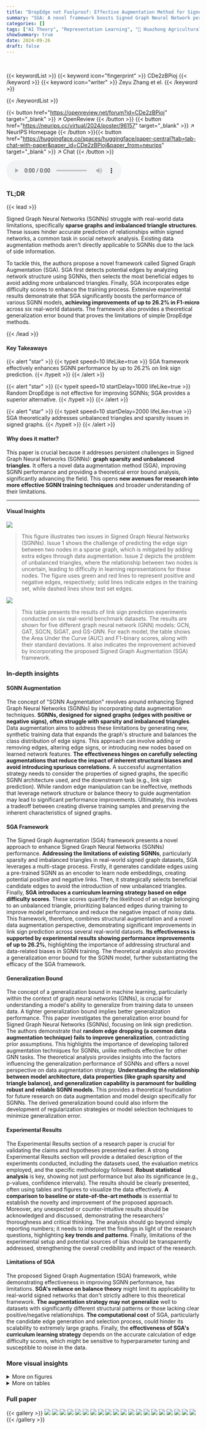 ```yaml
---
title: "DropEdge not Foolproof: Effective Augmentation Method for Signed Graph Neural Networks"
summary: "SGA: A novel framework boosts Signed Graph Neural Network performance by addressing graph sparsity and unbalanced triangles, achieving up to 26.2% F1-micro improvement."
categories: []
tags: ["AI Theory", "Representation Learning", "🏢 Huazhong Agricultural University",]
showSummary: true
date: 2024-09-26
draft: false
---
```


<br>

{{< keywordList >}}
{{< keyword icon="fingerprint" >}} CDe2zBPioj {{< /keyword >}}
{{< keyword icon="writer" >}} Zeyu Zhang et el. {{< /keyword >}}
 
{{< /keywordList >}}

{{< button href="https://openreview.net/forum?id=CDe2zBPioj" target="_blank" >}}
↗ OpenReview
{{< /button >}}
{{< button href="https://neurips.cc/virtual/2024/poster/96157" target="_blank" >}}
↗ NeurIPS Homepage
{{< /button >}}{{< button href="https://huggingface.co/spaces/huggingface/paper-central?tab=tab-chat-with-paper&paper_id=CDe2zBPioj&paper_from=neurips" target="_blank" >}}
↗ Chat
{{< /button >}}



<audio controls>
    <source src="https://ai-paper-reviewer.com/CDe2zBPioj/podcast.wav" type="audio/wav">
    Your browser does not support the audio element.
</audio>


### TL;DR


{{< lead >}}

Signed Graph Neural Networks (SGNNs) struggle with real-world data limitations, specifically **sparse graphs and imbalanced triangle structures**. These issues hinder accurate prediction of relationships within signed networks, a common task in social network analysis. Existing data augmentation methods aren't directly applicable to SGNNs due to the lack of side information. 

To tackle this, the authors propose a novel framework called Signed Graph Augmentation (SGA). SGA first detects potential edges by analyzing network structure using SGNNs, then selects the most beneficial edges to avoid adding more unbalanced triangles. Finally, SGA incorporates edge difficulty scores to enhance the training process. Extensive experimental results demonstrate that SGA significantly boosts the performance of various SGNN models, **achieving improvements of up to 26.2% in F1-micro** across six real-world datasets.  The framework also provides a theoretical generalization error bound that proves the limitations of simple DropEdge methods. 

{{< /lead >}}


#### Key Takeaways

{{< alert "star" >}}
{{< typeit speed=10 lifeLike=true >}} SGA framework effectively enhances SGNN performance by up to 26.2% on link sign prediction. {{< /typeit >}}
{{< /alert >}}

{{< alert "star" >}}
{{< typeit speed=10 startDelay=1000 lifeLike=true >}} Random DropEdge is not effective for improving SGNNs; SGA provides a superior alternative. {{< /typeit >}}
{{< /alert >}}

{{< alert "star" >}}
{{< typeit speed=10 startDelay=2000 lifeLike=true >}} SGA theoretically addresses unbalanced triangles and sparsity issues in signed graphs. {{< /typeit >}}
{{< /alert >}}

#### Why does it matter?
This paper is crucial because it addresses persistent challenges in Signed Graph Neural Networks (SGNNs): **graph sparsity and unbalanced triangles**.  It offers a novel data augmentation method (SGA), improving SGNN performance and providing a theoretical error bound analysis, significantly advancing the field. This opens **new avenues for research into more effective SGNN training techniques** and broader understanding of their limitations.

------
#### Visual Insights



![](https://ai-paper-reviewer.com/CDe2zBPioj/figures_1_1.jpg)

> This figure illustrates two issues in Signed Graph Neural Networks (SGNNs). Issue 1 shows the challenge of predicting the edge sign between two nodes in a sparse graph, which is mitigated by adding extra edges through data augmentation. Issue 2 depicts the problem of unbalanced triangles, where the relationship between two nodes is uncertain, leading to difficulty in learning representations for these nodes.  The figure uses green and red lines to represent positive and negative edges, respectively; solid lines indicate edges in the training set, while dashed lines show test set edges.





![](https://ai-paper-reviewer.com/CDe2zBPioj/tables_6_1.jpg)

> This table presents the results of link sign prediction experiments conducted on six real-world benchmark datasets.  The results are shown for five different graph neural network (GNN) models: GCN, GAT, SGCN, SiGAT, and GS-GNN.  For each model, the table shows the Area Under the Curve (AUC) and F1-binary scores, along with their standard deviations.  It also indicates the improvement achieved by incorporating the proposed Signed Graph Augmentation (SGA) framework.





### In-depth insights


#### SGNN Augmentation
The concept of "SGNN Augmentation" revolves around enhancing Signed Graph Neural Networks (SGNNs) by incorporating data augmentation techniques.  **SGNNs, designed for signed graphs (edges with positive or negative signs), often struggle with sparsity and imbalanced triangles**.  Data augmentation aims to address these limitations by generating new, synthetic training data that expands the graph's structure and balances the class distribution of edge signs.  This approach can involve adding or removing edges, altering edge signs, or introducing new nodes based on learned network features.  **The effectiveness hinges on carefully selecting augmentations that reduce the impact of inherent structural biases and avoid introducing spurious correlations.**  A successful augmentation strategy needs to consider the properties of signed graphs, the specific SGNN architecture used, and the downstream task (e.g., link sign prediction).  While random edge manipulation can be ineffective, methods that leverage network structure or balance theory to guide augmentation may lead to significant performance improvements. Ultimately, this involves a tradeoff between creating diverse training samples and preserving the inherent characteristics of signed graphs.

#### SGA Framework
The Signed Graph Augmentation (SGA) framework presents a novel approach to enhance Signed Graph Neural Networks (SGNNs) performance.  **Addressing the limitations of existing SGNNs**, particularly sparsity and imbalanced triangles in real-world signed graph datasets, SGA leverages a multi-stage process.  Firstly, it generates candidate edges using a pre-trained SGNN as an encoder to learn node embeddings, creating potential positive and negative links.  Then, it strategically selects beneficial candidate edges to avoid the introduction of new unbalanced triangles. Finally, **SGA introduces a curriculum learning strategy based on edge difficulty scores**.  These scores quantify the likelihood of an edge belonging to an unbalanced triangle, prioritizing balanced edges during training to improve model performance and reduce the negative impact of noisy data. This framework, therefore, combines structural augmentation and a novel data augmentation perspective, demonstrating significant improvements in link sign prediction across several real-world datasets. **Its effectiveness is supported by experimental results showing performance improvements of up to 26.2%**, highlighting the importance of addressing structural and data-related biases in SGNN training. The theoretical analysis also provides a generalization error bound for the SGNN model, further substantiating the efficacy of the SGA framework.

#### Generalization Bound
The concept of a generalization bound in machine learning, particularly within the context of graph neural networks (GNNs), is crucial for understanding a model's ability to generalize from training data to unseen data.  A tighter generalization bound implies better generalization performance. This paper investigates the generalization error bound for Signed Graph Neural Networks (SGNNs), focusing on link sign prediction. The authors demonstrate that **random edge dropping (a common data augmentation technique) fails to improve generalization**, contradicting prior assumptions. This highlights the importance of developing tailored augmentation techniques for SGNNs, unlike methods effective for other GNN tasks.  The theoretical analysis provides insights into the factors influencing the generalization performance of SGNNs and offers a novel perspective on data augmentation strategy. **Understanding the relationship between model architecture, data properties (like graph sparsity and triangle balance), and generalization capability is paramount for building robust and reliable SGNN models.** This provides a theoretical foundation for future research on data augmentation and model design specifically for SGNNs. The derived generalization bound could also inform the development of regularization strategies or model selection techniques to minimize generalization error.

#### Experimental Results
The Experimental Results section of a research paper is crucial for validating the claims and hypotheses presented earlier.  A strong Experimental Results section will provide a detailed description of the experiments conducted, including the datasets used, the evaluation metrics employed, and the specific methodology followed.  **Robust statistical analysis** is key, showing not just performance but also its significance (e.g., p-values, confidence intervals).  The results should be clearly presented, often using tables and figures to visualize the data effectively.  **A comparison to baseline or state-of-the-art methods** is essential to establish the novelty and improvement of the proposed approach.  Moreover, any unexpected or counter-intuitive results should be acknowledged and discussed, demonstrating the researchers' thoroughness and critical thinking.  The analysis should go beyond simply reporting numbers; it needs to interpret the findings in light of the research questions, highlighting **key trends and patterns**. Finally, limitations of the experimental setup and potential sources of bias should be transparently addressed, strengthening the overall credibility and impact of the research.

#### Limitations of SGA
The proposed Signed Graph Augmentation (SGA) framework, while demonstrating effectiveness in improving SGNN performance, has limitations.  **SGA's reliance on balance theory** might limit its applicability to real-world signed networks that don't strictly adhere to this theoretical framework.  **The augmentation strategy may not generalize** well to datasets with significantly different structural patterns or those lacking clear positive/negative relationships.  **The computational cost** of SGA, particularly the candidate edge generation and selection process, could hinder its scalability to extremely large graphs.  Finally, the **effectiveness of SGA's curriculum learning strategy** depends on the accurate calculation of edge difficulty scores, which might be sensitive to hyperparameter tuning and susceptible to noise in the data.


### More visual insights

<details>
<summary>More on figures
</summary>


![](https://ai-paper-reviewer.com/CDe2zBPioj/figures_1_2.jpg)

> This figure shows the results of experiments using SGCN with three different random structural perturbation methods to augment the training data for link sign prediction.  The methods tested are: randomly increasing/decreasing positive edges, randomly increasing/decreasing negative edges, and randomly flipping edge signs.  The results demonstrate that none of these random augmentation methods consistently improve SGCN's performance.


![](https://ai-paper-reviewer.com/CDe2zBPioj/figures_3_1.jpg)

> The figure illustrates the three main steps of the Signed Graph Augmentation (SGA) framework: 1) generating candidate training samples by using a Signed Graph Convolutional Network (SGCN) to predict potential edges based on node embeddings and structural balance theory, 2) selecting beneficial candidate samples that do not introduce new unbalanced triangles, and 3) introducing edge difficulty scores as a new feature for training samples which is used in a curriculum learning approach to focus on easier samples first. The framework aims to alleviate the issues of graph sparsity and unbalanced triangles in signed graph neural networks.


![](https://ai-paper-reviewer.com/CDe2zBPioj/figures_7_1.jpg)

> This figure presents two case studies from the Bitcoin-alpha dataset to illustrate how SGA improves link sign prediction. Case 1 shows that SGA, by utilizing latent structure, helps SGCN to correctly predict the sign of initially mispredicted edges. Case 2 demonstrates how SGA, by modifying edge signs in existing structures, reduces the impact of unbalanced triangles and enables SGCN to achieve correct prediction results.


![](https://ai-paper-reviewer.com/CDe2zBPioj/figures_8_1.jpg)

> The figure shows the results of experiments conducted to evaluate the effectiveness of three different random structural perturbation methods for data augmentation in link sign prediction tasks. The methods are: randomly increasing or decreasing positive edges; randomly increasing or decreasing negative edges; and randomly flipping the sign of edges.  The results, based on the SGCN model, indicate that none of these random perturbation methods consistently improve performance.


![](https://ai-paper-reviewer.com/CDe2zBPioj/figures_14_1.jpg)

> This figure displays the results of experiments testing the effectiveness of three different random structural perturbation methods for data augmentation on a link sign prediction task using the SGCN model.  The methods tested were: randomly increasing or decreasing the number of positive edges, randomly increasing or decreasing the number of negative edges, and randomly flipping the sign of existing edges.  The results, shown across six different datasets, demonstrate that none of these random perturbation methods consistently improved the SGCN model's performance on this task. This suggests that simple random structural perturbations are not an effective data augmentation strategy for signed graph neural networks.


![](https://ai-paper-reviewer.com/CDe2zBPioj/figures_15_1.jpg)

> The figure illustrates the overall process of the Signed Graph Augmentation (SGA) framework. It comprises three main stages: 1. Generating candidate training samples using a pre-trained SGNN to project nodes into an embedding space and predict the probability of forming positive or negative edges.  2. Selecting beneficial candidates by prioritizing those that don't introduce new unbalanced triangles and removing existing unbalanced ones. 3. Introducing a new feature (edge difficulty score) for training samples, influencing the training weight of edges based on their difficulty scores in a curriculum learning approach to mitigate the negative impact of unbalanced triangles. The figure uses color-coded lines (green for positive edges, red for negative edges) to visually represent the edge signs and their changes throughout the process.


![](https://ai-paper-reviewer.com/CDe2zBPioj/figures_15_2.jpg)

> This figure illustrates the three main steps of the Signed Graph Augmentation (SGA) framework.  First, it generates candidate training samples by using a pre-trained SGNN model to predict potential positive and negative edges based on node embeddings.  The predicted edges are then filtered to select only those that don't introduce new unbalanced triangles, ensuring that SGA doesn't negatively impact training.  Finally, new features, specifically edge difficulty scores, are introduced to the training samples. These difficulty scores are used in a curriculum learning approach, starting with easier edges (edges in balanced triangles) and progressing to harder edges (edges in unbalanced triangles) during training to improve SGNN performance. The figure uses color-coded lines to visualize positive (green) and negative (red) edges.


![](https://ai-paper-reviewer.com/CDe2zBPioj/figures_16_1.jpg)

> This figure illustrates the three main stages of the Signed Graph Augmentation (SGA) framework: generating candidate samples, selecting beneficial candidates, and introducing new features.  The first stage uses a pre-trained Signed Graph Convolutional Network (SGCN) to predict potential edges in the graph based on node embeddings. The second stage filters these candidates, keeping only those that do not introduce new unbalanced triangles. The final stage assigns each edge a difficulty score based on its contribution to unbalanced triangles and incorporates a curriculum-based training schedule. This process aims to improve the training of SGNNs by addressing issues of graph sparsity and unbalanced triangles.


![](https://ai-paper-reviewer.com/CDe2zBPioj/figures_22_1.jpg)

> The figure displays the results of experiments assessing the impact of three different random structural perturbation methods on link sign prediction using SGCN as the backbone model. Each subfigure shows the F1 score across six real-world datasets, varying the rate of positive edge modification (a), negative edge modification (b), and sign flipping (c).  The results demonstrate that none of these random methods consistently improves SGCN performance.


![](https://ai-paper-reviewer.com/CDe2zBPioj/figures_22_2.jpg)

> This figure displays the results of experiments evaluating the effectiveness of three different random structural perturbation methods for data augmentation on link sign prediction using the SGCN model.  The three methods are: (a) randomly modifying the number of positive edges, (b) randomly modifying the number of negative edges, and (c) randomly flipping the signs of existing edges. The results show that none of these methods consistently improve SGCN's performance across different datasets. This indicates the limitations of simple random structural perturbations for data augmentation in this specific task.


![](https://ai-paper-reviewer.com/CDe2zBPioj/figures_22_3.jpg)

> This figure shows the results of experiments using three different random structural perturbation methods on the link sign prediction task using SGCN as the backbone model.  The methods tested were randomly increasing/decreasing positive edges, randomly increasing/decreasing negative edges, and randomly flipping the sign of existing edges. The results demonstrate that none of these methods consistently improve the performance of SGCN, suggesting that these data augmentation techniques are not effective for SGNNs.


</details>




<details>
<summary>More on tables
</summary>


![](https://ai-paper-reviewer.com/CDe2zBPioj/tables_6_2.jpg)
> This table shows the density of six real-world datasets before and after applying the proposed Signed Graph Augmentation (SGA) method. Density is a measure of how many edges are present in a graph compared to the maximum possible number of edges.  A higher density suggests a more connected graph. This table demonstrates that SGA increases the density of all six datasets, implying that it makes these graphs more connected.

![](https://ai-paper-reviewer.com/CDe2zBPioj/tables_8_1.jpg)
> This table presents the ablation study results, showing the performance of SGCN with different combinations of the proposed SGA framework components (Structure Augmentation, Training Plan, and the complete SGA) across six benchmark datasets.  The metrics used are AUC, F1-binary, F1-micro, and F1-macro.  The table shows the improvement in performance achieved by each component of the SGA individually and in combination.

![](https://ai-paper-reviewer.com/CDe2zBPioj/tables_21_1.jpg)
> This table shows the number of nodes, links, positive edges, negative edges, and density for six real-world datasets used in the paper: Bitcoin-OTC, Bitcoin-Alpha, Wiki-elec, Wiki-RfA, Epinions, and Slashdot.  These statistics provide context for the size and characteristics of the graphs used to evaluate the proposed Signed Graph Augmentation (SGA) framework.

![](https://ai-paper-reviewer.com/CDe2zBPioj/tables_21_2.jpg)
> This table presents the results of link sign prediction experiments conducted on six benchmark datasets using five different graph neural network models (GCN, GAT, SGCN, SiGAT, GS-GNN).  Each model's performance is evaluated with and without the proposed Signed Graph Augmentation (SGA) framework. The results are reported as the average and standard deviation of AUC (Area Under the ROC Curve) and F1-binary scores across five independent runs on each dataset.  The improvement achieved by integrating the SGA framework is also shown for each model.

</details>




### Full paper

{{< gallery >}}
<img src="https://ai-paper-reviewer.com/CDe2zBPioj/1.png" class="grid-w50 md:grid-w33 xl:grid-w25" />
<img src="https://ai-paper-reviewer.com/CDe2zBPioj/2.png" class="grid-w50 md:grid-w33 xl:grid-w25" />
<img src="https://ai-paper-reviewer.com/CDe2zBPioj/3.png" class="grid-w50 md:grid-w33 xl:grid-w25" />
<img src="https://ai-paper-reviewer.com/CDe2zBPioj/4.png" class="grid-w50 md:grid-w33 xl:grid-w25" />
<img src="https://ai-paper-reviewer.com/CDe2zBPioj/5.png" class="grid-w50 md:grid-w33 xl:grid-w25" />
<img src="https://ai-paper-reviewer.com/CDe2zBPioj/6.png" class="grid-w50 md:grid-w33 xl:grid-w25" />
<img src="https://ai-paper-reviewer.com/CDe2zBPioj/7.png" class="grid-w50 md:grid-w33 xl:grid-w25" />
<img src="https://ai-paper-reviewer.com/CDe2zBPioj/8.png" class="grid-w50 md:grid-w33 xl:grid-w25" />
<img src="https://ai-paper-reviewer.com/CDe2zBPioj/9.png" class="grid-w50 md:grid-w33 xl:grid-w25" />
<img src="https://ai-paper-reviewer.com/CDe2zBPioj/10.png" class="grid-w50 md:grid-w33 xl:grid-w25" />
<img src="https://ai-paper-reviewer.com/CDe2zBPioj/11.png" class="grid-w50 md:grid-w33 xl:grid-w25" />
<img src="https://ai-paper-reviewer.com/CDe2zBPioj/12.png" class="grid-w50 md:grid-w33 xl:grid-w25" />
<img src="https://ai-paper-reviewer.com/CDe2zBPioj/13.png" class="grid-w50 md:grid-w33 xl:grid-w25" />
<img src="https://ai-paper-reviewer.com/CDe2zBPioj/14.png" class="grid-w50 md:grid-w33 xl:grid-w25" />
<img src="https://ai-paper-reviewer.com/CDe2zBPioj/15.png" class="grid-w50 md:grid-w33 xl:grid-w25" />
<img src="https://ai-paper-reviewer.com/CDe2zBPioj/16.png" class="grid-w50 md:grid-w33 xl:grid-w25" />
<img src="https://ai-paper-reviewer.com/CDe2zBPioj/17.png" class="grid-w50 md:grid-w33 xl:grid-w25" />
<img src="https://ai-paper-reviewer.com/CDe2zBPioj/18.png" class="grid-w50 md:grid-w33 xl:grid-w25" />
<img src="https://ai-paper-reviewer.com/CDe2zBPioj/19.png" class="grid-w50 md:grid-w33 xl:grid-w25" />
<img src="https://ai-paper-reviewer.com/CDe2zBPioj/20.png" class="grid-w50 md:grid-w33 xl:grid-w25" />
{{< /gallery >}}